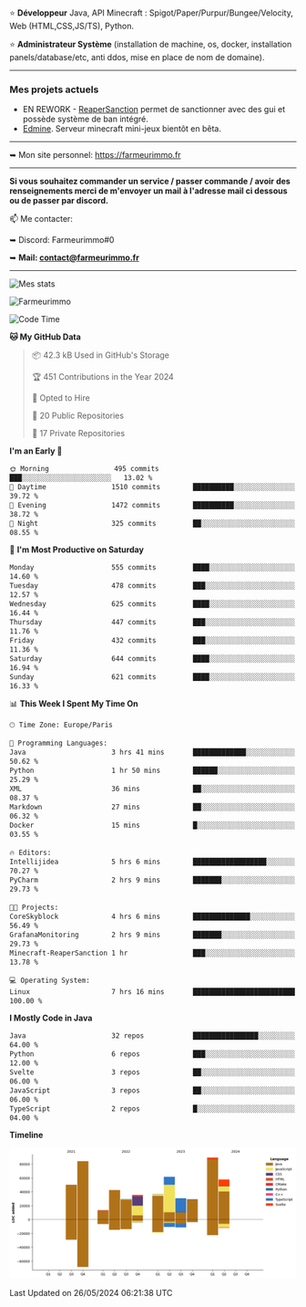 ⭐ **Développeur** Java, API Minecraft : Spigot/Paper/Purpur/Bungee/Velocity, Web (HTML,CSS,JS/TS), Python.

⭐ **Administrateur Système** (installation de machine, os, docker, installation panels/database/etc, anti ddos, mise en place de nom de domaine).

---

### Mes projets actuels
- EN REWORK - [ReaperSanction](https://www.spigotmc.org/resources/reapersanction.89580/) permet de sanctionner avec des gui et possède système de ban intégré.
- [Edmine](https://edmine.net). Serveur minecraft mini-jeux bientôt en bêta.

---

➥ Mon site personnel: https://farmeurimmo.fr

---

**Si vous souhaitez commander un service / passer commande / avoir des renseignements merci de m'envoyer un mail à l'adresse mail ci dessous ou de passer par discord.**

📫 Me contacter:
 
   ➥ Discord: Farmeurimmo#0
   
   ➥ **Mail: contact@farmeurimmo.fr**

---

![Mes stats](https://github-readme-stats.farmeurimmo.fr/api?username=Farmeurimmo&count_private=true&show_icons=true&theme=radical)

<img src="https://komarev.com/ghpvc/?username=Farmeurimmo" alt="Farmeurimmo" />

<!--START_SECTION:waka-->
![Code Time](http://img.shields.io/badge/Code%20Time-1%2C357%20hrs%2036%20mins-blue)

**🐱 My GitHub Data** 

> 📦 42.3 kB Used in GitHub's Storage 
 > 
> 🏆 451 Contributions in the Year 2024
 > 
> 💼 Opted to Hire
 > 
> 📜 20 Public Repositories 
 > 
> 🔑 17 Private Repositories 
 > 
**I'm an Early 🐤** 

```text
🌞 Morning                495 commits         ███░░░░░░░░░░░░░░░░░░░░░░   13.02 % 
🌆 Daytime                1510 commits        ██████████░░░░░░░░░░░░░░░   39.72 % 
🌃 Evening                1472 commits        ██████████░░░░░░░░░░░░░░░   38.72 % 
🌙 Night                  325 commits         ██░░░░░░░░░░░░░░░░░░░░░░░   08.55 % 
```
📅 **I'm Most Productive on Saturday** 

```text
Monday                   555 commits         ████░░░░░░░░░░░░░░░░░░░░░   14.60 % 
Tuesday                  478 commits         ███░░░░░░░░░░░░░░░░░░░░░░   12.57 % 
Wednesday                625 commits         ████░░░░░░░░░░░░░░░░░░░░░   16.44 % 
Thursday                 447 commits         ███░░░░░░░░░░░░░░░░░░░░░░   11.76 % 
Friday                   432 commits         ███░░░░░░░░░░░░░░░░░░░░░░   11.36 % 
Saturday                 644 commits         ████░░░░░░░░░░░░░░░░░░░░░   16.94 % 
Sunday                   621 commits         ████░░░░░░░░░░░░░░░░░░░░░   16.33 % 
```


📊 **This Week I Spent My Time On** 

```text
🕑︎ Time Zone: Europe/Paris

💬 Programming Languages: 
Java                     3 hrs 41 mins       █████████████░░░░░░░░░░░░   50.62 % 
Python                   1 hr 50 mins        ██████░░░░░░░░░░░░░░░░░░░   25.29 % 
XML                      36 mins             ██░░░░░░░░░░░░░░░░░░░░░░░   08.37 % 
Markdown                 27 mins             ██░░░░░░░░░░░░░░░░░░░░░░░   06.32 % 
Docker                   15 mins             █░░░░░░░░░░░░░░░░░░░░░░░░   03.55 % 

🔥 Editors: 
Intellijidea             5 hrs 6 mins        ██████████████████░░░░░░░   70.27 % 
PyCharm                  2 hrs 9 mins        ███████░░░░░░░░░░░░░░░░░░   29.73 % 

🐱‍💻 Projects: 
CoreSkyblock             4 hrs 6 mins        ██████████████░░░░░░░░░░░   56.49 % 
GrafanaMonitoring        2 hrs 9 mins        ███████░░░░░░░░░░░░░░░░░░   29.73 % 
Minecraft-ReaperSanction 1 hr                ███░░░░░░░░░░░░░░░░░░░░░░   13.78 % 

💻 Operating System: 
Linux                    7 hrs 16 mins       █████████████████████████   100.00 % 
```

**I Mostly Code in Java** 

```text
Java                     32 repos            ████████████████░░░░░░░░░   64.00 % 
Python                   6 repos             ███░░░░░░░░░░░░░░░░░░░░░░   12.00 % 
Svelte                   3 repos             ██░░░░░░░░░░░░░░░░░░░░░░░   06.00 % 
JavaScript               3 repos             ██░░░░░░░░░░░░░░░░░░░░░░░   06.00 % 
TypeScript               2 repos             █░░░░░░░░░░░░░░░░░░░░░░░░   04.00 % 
```



**Timeline**

![Lines of Code chart](https://raw.githubusercontent.com/Farmeurimmo/Farmeurimmo/main/assets/bar_graph.png)


 Last Updated on 26/05/2024 06:21:38 UTC
<!--END_SECTION:waka-->
